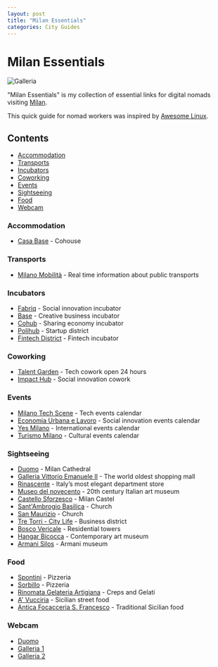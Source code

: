 ```yaml
---
layout: post
title: "Milan Essentials"
categories: City Guides
---
```



# Milan Essentials

![Galleria](https://raw.githubusercontent.com/marcofromsicily/blog/master/images/galleria.jpg)

"Milan Essentials" is my collection of essential links for digital nomads visiting [Milan](https://www.comune.milano.it/).

This quick guide for nomad workers was inspired by [Awesome Linux](https://github.com/madbob/awesome-linux-dev).

## Contents

* [Accommodation](#accommodation)
* [Transports](#transports)
* [Incubators](#incubators)
* [Coworking](#coworking)
* [Events](#events)
* [Sightseeing](#sightseeing)
* [Food](#food)
* [Webcam](#webcam)

### Accommodation

* [Casa Base](http://base.milano.it/casabase/) - Cohouse

### Transports

* [Milano Mobilità](http://www.muoversi.milano.it/) - Real time information about public transports

### Incubators

* [Fabriq](http://www.fabriq.eu/) - Social innovation incubator
* [Base](http://base.milano.it/) - Creative business incubator
* [Cohub](http://www.cohubmilano.it/) - Sharing economy incubator
* [Polihub](http://www.polihub.it/) - Startup district
* [Fintech District](http://www.fintechdistrict.com/) - Fintech incubator

### Coworking

* [Talent Garden](https://milano-calabiana.talentgarden.org/) - Tech cowork open 24 hours
* [Impact Hub](https://milan.impacthub.net/) - Social innovation cowork

### Events

* [Milano Tech Scene](http://milanotechscene.it/) - Tech events calendar
* [Economia Urbana e Lavoro](http://www.lavoroeformazioneincomune.it/) - Social innovation events calendar
* [Yes Milano](http://www.yesmilano.it/) - International events calendar
* [Turismo Milano](https://www.turismo.milano.it/) - Cultural events calendar

### Sightseeing

* [Duomo](http://www.duomomilano.it/it/) - Milan Cathedral
* [Galleria Vittorio Emanuele II](http://www.ingalleria.com/it) - The world oldest shopping mall
* [Rinascente](https://www.rinascente.it/) - Italy’s most elegant department store  
* [Museo del novecento](http://www.museodelnovecento.org/it/) - 20th century Italian art museum
* [Castello Sforzesco](https://www.milanocastello.it/) - Milan Castel
* [Sant'Ambrogio Basilica](http://www.basilicasantambrogio.it/) - Church
* [San Maurizio](https://it.wikipedia.org/wiki/Chiesa_di_San_Maurizio_al_Monastero_Maggiore) - Church  
* [Tre Torri - City Life](http://www.city-life.it/) - Business district
* [Bosco Vericale](https://en.wikipedia.org/wiki/Bosco_Verticale) - Residential towers
* [Hangar Bicocca](http://www.hangarbicocca.org/) - Contemporary art museum
* [Armani Silos](https://www.armanisilos.com/it_IT/) - Armani museum

### Food

* [Spontini](http://www.pizzeriaspontini.it/) - Pizzeria
* [Sorbillo](http://www.sorbillo.it/) - Pizzeria
* [Rinomata Gelateria Artigiana](https://www.tripadvisor.it/Restaurant_Review-g187849-d1782796-Reviews-La_Rinomata_Gelateria-Milan_Lombardy.html) - Creps and Gelati
* [A' Vucciria](http://www.a-vucciria.com/) - Sicilian street food
* [Antica Focacceria S. Francesco](http://mobile.anticafocacceria.it/) - Traditional Sicilian food


### Webcam

* [Duomo](https://www.skylinewebcams.com/it/webcam/italia/lombardia/milano/duomo-milano.html)
* [Galleria 1](https://www.skylinewebcams.com/it/webcam/italia/lombardia/milano/milano-galleria.html)
* [Galleria 2](https://www.skylinewebcams.com/it/webcam/italia/lombardia/milano/galleria-vittorio-emanuele.html)

